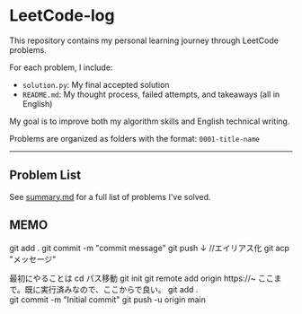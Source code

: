 # LeetCode-log

This repository contains my personal learning journey through LeetCode problems.

For each problem, I include:
- `solution.py`: My final accepted solution
- `README.md`: My thought process, failed attempts, and takeaways (all in English)

My goal is to improve both my algorithm skills and English technical writing.

Problems are organized as folders with the format: `0001-title-name`

---

## Problem List

See [summary.md](./summary.md) for a full list of problems I've solved.

## MEMO
git add .
git commit -m "commit message"
git push
↓ //エイリアス化
git acp "メッセージ"


最初にやることは
cd パス移動
git init
git remote add origin https://~
ここまで。既に実行済みなので、ここからで良い。
git add .  
git commit -m "Initial commit"
git push -u origin main 


